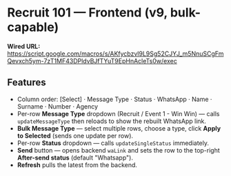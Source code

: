 
# Recruit 101 — Frontend (v9, bulk-capable)

**Wired URL:** https://script.google.com/macros/s/AKfycbzvl9L9Sg52CJYJ_m5NnuSCgFmQevxch5ym-7zT1MF43DPldvBJfTYuT9EpHnAcleTs0w/exec

## Features
- Column order: [Select] · Message Type · Status · WhatsApp · Name · Surname · Number · Agency
- Per-row **Message Type** dropdown (Recruit / Event 1 - Win Win) — calls `updateMessageType` then reloads to show the rebuilt WhatsApp link.
- **Bulk Message Type** — select multiple rows, choose a type, click **Apply to Selected** (sends one update per row).
- Per-row **Status** dropdown — calls `updateSingleStatus` immediately.
- **Send** button — opens backend `waLink` and sets the row to the top-right **After-send status** (default "Whatsapp").
- **Refresh** pulls the latest from the backend.
